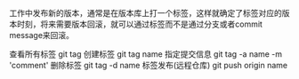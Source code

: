 工作中发布新的版本，通常是在版本库上打一个标签，这样就确定了标签对应的版本时刻，将来需要版本回滚，就可以通过标签而不是通过分支或者commit message来回滚。

查看所有标签     git tag
创建标签         git tag name
指定提交信息     git tag -a name -m 'comment'
删除标签         git tag -d name
标签发布(远程仓库)         git push origin name